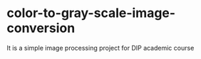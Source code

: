 # color-to-gray-scale-image-conversion
It is a simple image processing project for DIP academic course
